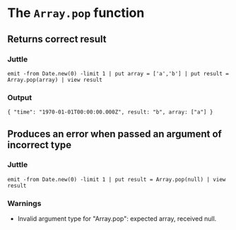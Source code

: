 The `Array.pop` function
============================

Returns correct result
----------------------

### Juttle

    emit -from Date.new(0) -limit 1 | put array = ['a','b'] | put result = Array.pop(array) | view result

### Output

    { "time": "1970-01-01T00:00:00.000Z", result: "b", array: ["a"] }

Produces an error when passed an argument of incorrect type
-----------------------------------------------------------

### Juttle

    emit -from Date.new(0) -limit 1 | put result = Array.pop(null) | view result

### Warnings

  * Invalid argument type for "Array.pop": expected array, received null.
